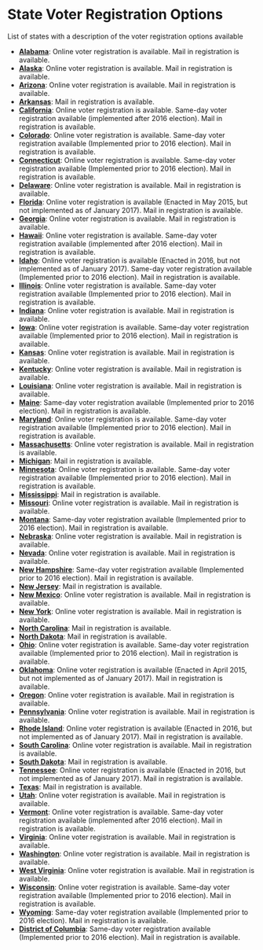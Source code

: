 # State Voter Registration Options

List of states with a description of the voter registration options available

 + **[Alabama](http://www.alabamavotes.gov/GetRegForm.aspx?m=voters)**: Online voter registration is available. Mail in registration is available.
 + **[Alaska](http://elections.alaska.gov/Core/voterregistration.php)**: Online voter registration is available. Mail in registration is available.
 + **[Arizona](https://servicearizona.com/webapp/evoter/selectLanguage)**: Online voter registration is available. Mail in registration is available.
 + **[Arkansas](http://www.sos.arkansas.gov/elections/pages/voterregistration.aspx)**: Mail in registration is available.
 + **[California](http://registertovote.ca.gov/)**: Online voter registration is available. Same-day voter registration available (implemented after 2016 election). Mail in registration is available.
 + **[Colorado](https://www.sos.state.co.us/voter-classic/pages/pub/olvr/verifyNewVoter.xhtml)**: Online voter registration is available. Same-day voter registration available (Implemented prior to 2016 election). Mail in registration is available.
 + **[Connecticut](https://voterregistration.ct.gov/OLVR/welcome.do)**: Online voter registration is available. Same-day voter registration available (Implemented prior to 2016 election). Mail in registration is available.
 + **[Delaware](https://ivote.de.gov/)**: Online voter registration is available. Mail in registration is available.
 + **[Florida](http://dos.myflorida.com/elections/for-voters/voter-registration/)**: Online voter registration is available (Enacted in May 2015, but not implemented as of January 2017). Mail in registration is available.
 + **[Georgia](https://registertovote.sos.ga.gov/GAOLVR/welcome.do#no-back-button)**: Online voter registration is available. Mail in registration is available.
 + **[Hawaii](http://elections.hawaii.gov/voter-registration/)**: Online voter registration is available. Same-day voter registration available (implemented after 2016 election). Mail in registration is available.
 + **[Idaho](http://www.idahovotes.gov/voter_info.shtml)**: Online voter registration is available (Enacted in 2016, but not implemented as of January 2017). Same-day voter registration available (Implemented prior to 2016 election). Mail in registration is available.
 + **[Illinois](https://ova.elections.il.gov/)**: Online voter registration is available. Same-day voter registration available (Implemented prior to 2016 election). Mail in registration is available.
 + **[Indiana](https://indianavoters.in.gov/PublicSite/OVR/Introduction.aspx?AspxAutoDetectCookieSupport=1)**: Online voter registration is available. Mail in registration is available.
 + **[Iowa](https://sos.iowa.gov/elections/voterinformation/voterregistration.html)**: Online voter registration is available. Same-day voter registration available (Implemented prior to 2016 election). Mail in registration is available.
 + **[Kansas](https://www.kdor.org/voterregistration/Default.aspx)**: Online voter registration is available. Mail in registration is available.
 + **[Kentucky](http://elect.ky.gov/registertovote/Pages/default.aspx)**: Online voter registration is available. Mail in registration is available.
 + **[Louisiana](http://www.sos.la.gov/ElectionsAndVoting/Pages/OnlineVoterRegistration.aspx)**: Online voter registration is available. Mail in registration is available.
 + **[Maine](http://www.maine.gov/sos/cec/elec/data/index.html)**: Same-day voter registration available (Implemented prior to 2016 election). Mail in registration is available.
 + **[Maryland](https://voterservices.elections.state.md.us/OnlineVoterRegistration/VoterType)**: Online voter registration is available. Same-day voter registration available (Implemented prior to 2016 election). Mail in registration is available.
 + **[Massachusetts](https://www.sec.state.ma.us/ele/eleifv/howreg.htm)**: Online voter registration is available. Mail in registration is available.
 + **[Michigan](http://www.michigan.gov/sos/0,1607,7-127-1633_8716_8726_47669---,00.html)**: Mail in registration is available.
 + **[Minnesota](http://mnvotesinfo.sos.state.mn.us/voters/voter-registration/)**: Online voter registration is available. Same-day voter registration available (Implemented prior to 2016 election). Mail in registration is available.
 + **[Mississippi](http://www.sos.ms.gov/elections-voting/pages/voter-registration-information.aspx)**: Mail in registration is available.
 + **[Missouri](http://s1.sos.mo.gov/elections/goVoteMissouri/register.aspx)**: Online voter registration is available. Mail in registration is available.
 + **[Montana](http://sos.mt.gov/ELECTIONS/Vote/index.asp)**: Same-day voter registration available (Implemented prior to 2016 election). Mail in registration is available.
 + **[Nebraska](http://www.sos.ne.gov/elec/voter_info.html)**: Online voter registration is available. Mail in registration is available.
 + **[Nevada](https://nvsos.gov/sosvoterservices/Registration/step1.aspx)**: Online voter registration is available. Mail in registration is available.
 + **[New Hampshire](http://sos.nh.gov/VoterRegFAQ.aspx)**: Same-day voter registration available (Implemented prior to 2016 election). Mail in registration is available.
 + **[New Jersey](http://www.state.nj.us/state/elections/voting-information.html)**: Mail in registration is available.
 + **[New Mexico](http://www.sos.state.nm.us/Voter_Information/Voter_Registration_Information.aspx)**: Online voter registration is available. Mail in registration is available.
 + **[New York](http://www.elections.ny.gov/NYSBOE/download/voting/voteform_enterable.pdf)**: Online voter registration is available. Mail in registration is available.
 + **[North Carolina](https://www.ncsbe.gov/ncsbe/registering-to-vote)**: Mail in registration is available.
 + **[North Dakota](https://vip.sos.nd.gov/PortalList.aspx)**: Mail in registration is available.
 + **[Ohio](http://www.sos.state.oh.us/SOS/elections/Voters/register.aspx)**: Online voter registration is available. Same-day voter registration available (Implemented prior to 2016 election). Mail in registration is available.
 + **[Oklahoma](http://www.ok.gov/elections/Voter_Info/Register_to_Vote/)**: Online voter registration is available (Enacted in April 2015, but not implemented as of January 2017). Mail in registration is available.
 + **[Oregon](https://secure.sos.state.or.us/orestar/vr/register.do?lang=eng&source=SOS)**: Online voter registration is available. Mail in registration is available.
 + **[Pennsylvania](http://www.votespa.com/en-us/register-to-vote/Pages/Voter-Registration-Requirements.aspx)**: Online voter registration is available. Mail in registration is available.
 + **[Rhode Island](http://www.elections.state.ri.us/voting/registration.php)**: Online voter registration is available (Enacted in 2016, but not implemented as of January 2017). Mail in registration is available.
 + **[South Carolina](https://info.scvotes.sc.gov/eng/ovr/start.aspx)**: Online voter registration is available. Mail in registration is available.
 + **[South Dakota](https://sdsos.gov/elections-voting/voting/register-to-vote/default.aspx)**: Mail in registration is available.
 + **[Tennessee](http://www.tennessee.gov/sos/election/registration.htm)**: Online voter registration is available (Enacted in 2016, but not implemented as of January 2017). Mail in registration is available.
 + **[Texas](http://www.votetexas.gov/register-to-vote/)**: Mail in registration is available.
 + **[Utah](https://secure.utah.gov/voterreg/index.html)**: Online voter registration is available. Mail in registration is available.
 + **[Vermont](https://www.sec.state.vt.us/elections/voters/registration.aspx)**: Online voter registration is available. Same-day voter registration available (implemented after 2016 election). Mail in registration is available.
 + **[Virginia](http://elections.virginia.gov/registration/index.html)**: Online voter registration is available. Mail in registration is available.
 + **[Washington](https://www.sos.wa.gov/elections/register.aspx)**: Online voter registration is available. Mail in registration is available.
 + **[West Virginia](http://www.sos.wv.gov/elections/VoterRegistration/Pages/Voter_Registration.aspx)**: Online voter registration is available. Mail in registration is available.
 + **[Wisconsin](http://www.gab.wi.gov/node/2554)**: Online voter registration is available. Same-day voter registration available (Implemented prior to 2016 election). Mail in registration is available.
 + **[Wyoming](http://soswy.state.wy.us/Elections/RegisteringToVote.aspx)**: Same-day voter registration available (Implemented prior to 2016 election). Mail in registration is available.
 + **[District of Columbia](https://www.dcboee.org/voter_info/reg_status/)**: Same-day voter registration available (Implemented prior to 2016 election). Mail in registration is available.
